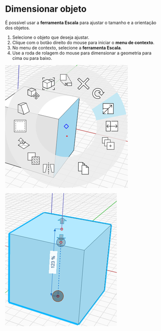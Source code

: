 # Dimensionar objeto

É possível usar a **ferramenta Escala** para ajustar o tamanho e a orientação dos objetos.

1. Selecione o objeto que deseja ajustar.&#x20;
2. Clique com o botão direito do mouse para iniciar o **menu de contexto**.&#x20;
3. No menu de contexto, selecione a **ferramenta Escala**.&#x20;
4. Use a roda de rolagem do mouse para dimensionar a geometria para cima ou para baixo.

![](../.gitbook/assets/scale1.png)

![](../.gitbook/assets/scale2.png)
